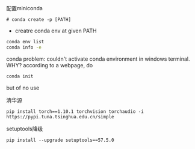 配置miniconda
```
# conda create -p [PATH]
```
- creatre conda env at given PATH

``` bash
conda env list
conda info -e
```

conda problem:
couldn't activate conda environment in windows terminal.
WHY?
according to a webpage, do
```bash
conda init
```
but of no use

清华源
```
pip install torch==1.10.1 torchvision torchaudio -i https://pypi.tuna.tsinghua.edu.cn/simple
```

setuptools降级
```
pip install --upgrade setuptools==57.5.0
```